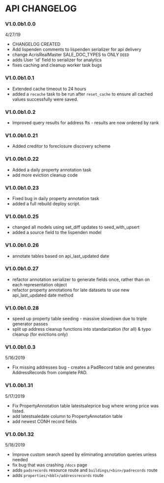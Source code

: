 # API CHANGELOG


### V1.0.0b1.0.0
4/27/19
- CHANGELOG CREATED
- Add lispenden comments to lispenden serializer for api delivery
- change AcrisRealMaster SALE_DOC_TYPES to ONLY `DEED`
- adds User 'id' field to serializer for analytics
- fixes caching and cleanup worker task bugs

### V1.0.0b1.0.1
- Extended cache timeout to 24 hours
- added a `recache` task to be run after `reset_cache` to ensure all cached values successfully were saved.

### V1.0.0b1.0.2
- Improved query results for address fts - results are now ordered by rank


### V1.0.0b1.0.21
- Added creditor to foreclosure discovery scheme

### V1.0.0b1.0.22
- Added a daily property annotation task
- add more eviction cleanup code

### V1.0.0b1.0.23
- Fixed bug in daily property annotation task
- added a full rebuild deploy script.

### V1.0.0b1.0.25
- changed all models using set_diff updates to seed_with_upsert
- added a source field to the lispenden model

### V1.0.0b1.0.26
- annotate tables based on api_last_updated date

### V1.0.0b1.0.27
- refactor annotation serializer to generate fields once, rather than on each representation object
- refactor property annotations for late datasets to use new api_last_updated date method

### V1.0.0b1.0.28
- speed up property table seeding - massive slowdown due to triple generator passes
- split up address cleanup functions into standarization (for all) & typo cleanup (for evictions only)

### V1.0.0b1.0.3
5/16/2019
- Fix missing addresses bug - creates a PadRecord table and generates AddressRecords from complete PAD.

### V1.0.0b1.31
5/17/2019
- Fix PropertyAnnotation table latestsaleprice bug where wrong price was listed.
- add latestsaledate column to PropertyAnnotation table
- add newest CONH record fields

### V1.0.0b1.32
5/18/2019
- Improve custom search speed by eliminating annotation queries unless needed
- fix bug that was crashing `/docs` page
- adds `padsrecords` resource route and `buildings/<bin>/padrecords` route
- adds `properties/<bbl>/addressrecords` route
